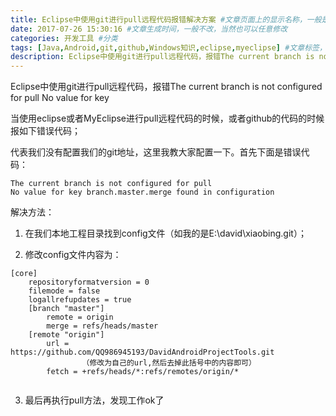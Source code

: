 ```yaml
---
title: Eclipse中使用git进行pull远程代码报错解决方案 #文章页面上的显示名称，一般是中文
date: 2017-07-26 15:30:16 #文章生成时间，一般不改，当然也可以任意修改
categories: 开发工具 #分类
tags: [Java,Android,git,github,Windows知识,eclipse,myeclipse] #文章标签，可空，多标签请用格式，注意:后面有个空格
description: Eclipse中使用git进行pull远程代码，报错The current branch is not configured for pull No value for key
---
```

Eclipse中使用git进行pull远程代码，报错The current branch is not configured for pull No value for key

<!--more-->

当使用eclipse或者MyEclipse进行pull远程代码的时候，或者github的代码的时候报如下错误代码；

代表我们没有配置我们的git地址，这里我教大家配置一下。首先下面是错误代码：
```
The current branch is not configured for pull
No value for key branch.master.merge found in configuration
```

解决方法：

1. 在我们本地工程目录找到config文件（如我的是E:\david\xiaobing\.git）；

2. 修改config文件内容为：

```
[core]
    repositoryformatversion = 0
    filemode = false
    logallrefupdates = true
    [branch "master"] 
        remote = origin 
        merge = refs/heads/master 
    [remote "origin"] 
        url = https://github.com/QQ986945193/DavidAndroidProjectTools.git
		        （修改为自己的url,然后去掉此括号中的内容即可）
        fetch = +refs/heads/*:refs/remotes/origin/*
        
```

3. 最后再执行pull方法，发现工作ok了